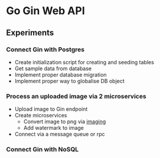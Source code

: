# Go Gin Web API

## Experiments

### Connect Gin with Postgres
- Create initialization script for creating and seeding tables
- Get sample data from database
- Implement proper database migration
- Implement proper way to globalise DB object
 
### Process an uploaded image via 2 microservices
- Upload image to Gin endpoint
- Create microservices
  - Convert image to png via [imaging](https://github.com/disintegration/imaging)
  - Add watermark to image
- Connect via a message queue or rpc

### Connect Gin with NoSQL